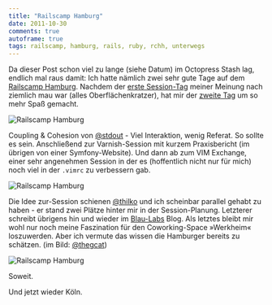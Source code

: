 ```yaml
---
title: "Railscamp Hamburg"
date: 2011-10-30
comments: true
autoframe: true
tags: railscamp, hamburg, rails, ruby, rchh, unterwegs
---
```


Da dieser Post schon viel zu lange (siehe Datum) im Octopress Stash lag, endlich mal
raus damit: Ich hatte nämlich zwei sehr gute Tage auf dem [Railscamp Hamburg](http://railscamp-hamburg.de/).
Nachdem der [erste Session-Tag](http://www.timetabler.de/events/6f032c86c21ca8425025a60fd0281e203ecba335?eventday=306)
meiner Meinung nach ziemlich mau war (alles Oberflächenkratzer), hat mir der [zweite Tag](http://www.timetabler.de/events/6f032c86c21ca8425025a60fd0281e203ecba335)
um so mehr Spaß gemacht.

![Railscamp Hamburg](/blog/2011-10-30-railscamp-hamburg/rchh1.jpg)

Coupling & Cohesion von [@stdout](https://twitter.com/#!/stdout) - Viel Interaktion, wenig Referat. So sollte es sein.
Anschließend zur Varnish-Session mit kurzem Praxisbericht (im übrigen von einer Symfony-Website).
Und dann ab zum VIM Exchange, einer sehr angenehmen Session in der es (hoffentlich nicht nur für mich)
noch viel in der `.vimrc` zu verbessern gab.

![Railscamp Hamburg](/blog/2011-10-30-railscamp-hamburg/rchh3.jpg)

Die Idee zur-Session schienen [@thilko](https://twitter.com/#!/thilko) und ich scheinbar parallel gehabt
zu haben - er stand zwei Plätze hinter mir in der Session-Planung. Letzterer schreibt übrigens
hin und wieder im [Blau-Labs](http://blau-labs.de/) Blog.
Als letztes bleibt mir wohl nur noch meine Faszination für den Coworking-Space »Werkheim« loszuwerden.
Aber ich vermute das wissen die Hamburger bereits zu schätzen.
(im Bild: [@thegcat](https://twitter.com/#!/thegcat))

![Railscamp Hamburg](/blog/2011-10-30-railscamp-hamburg/rchh2.jpg)

Soweit.

Und jetzt wieder Köln.
